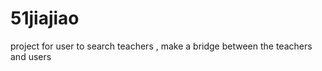 51jiajiao
=========

project for user to search teachers , make a bridge between the teachers and users
